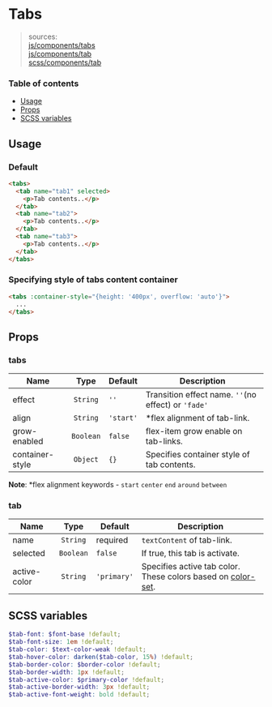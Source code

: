 # Tabs

> sources:  
[js/components/tabs](../../src/js/components/tabs.vue)  
[js/components/tab](../../src/js/components/tab.vue)  
[scss/components/tab](../../src/scss/components/_tab.scss)

### Table of contents

- [Usage](#usage)
- [Props](#props)
- [SCSS variables](#scss-variables)

## Usage

### Default

``` html
<tabs>
  <tab name="tab1" selected>
    <p>Tab contents..</p>
  </tab>
  <tab name="tab2">
    <p>Tab contents..</p>
  </tab>
  <tab name="tab3">
    <p>Tab contents..</p>
  </tab>
</tabs>
```

### Specifying style of tabs content container

``` html
<tabs :container-style="{height: '400px', overflow: 'auto'}">
  ...
</tabs>
```

## Props

### tabs

| Name | Type | Default | Description |
| ---- |:----:| ------- | ----------- |
| effect | `String` | `''` | Transition effect name. `''`(no effect) or `'fade'` |
| align | `String` | `'start'` | \*flex alignment of tab-link. |
| grow-enabled | `Boolean` | `false` | flex-item grow enable on tab-links. |
| container-style | `Object` | `{}` | Specifies container style of tab contents. |

**Note**: \*flex alignment keywords - `start` `center` `end` `around` `between`

### tab

| Name | Type | Default | Description |
| ---- |:----:| ------- | ----------- |
| name | `String` | required | `textContent` of tab-link. |
| selected | `Boolean` | `false` | If true, this tab is activate. |
| active-color | `String` | `'primary'` | Specifies active tab color. These colors based on [color-set](color-set.md). |

## SCSS variables

``` scss
$tab-font: $font-base !default;
$tab-font-size: 1em !default;
$tab-color: $text-color-weak !default;
$tab-hover-color: darken($tab-color, 15%) !default;
$tab-border-color: $border-color !default;
$tab-border-width: 1px !default;
$tab-active-color: $primary-color !default;
$tab-active-border-width: 3px !default;
$tab-active-font-weight: bold !default;
```
